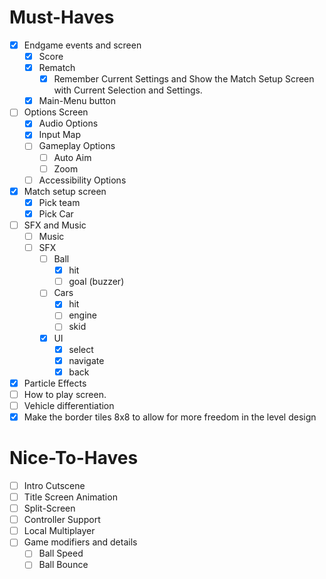 # Must-Haves
- [x] Endgame events and screen
	- [x] Score
	- [x] Rematch
		- [x] Remember Current Settings and Show the Match Setup Screen with Current Selection and Settings.
	- [x] Main-Menu button
- [ ] Options Screen
	- [x] Audio Options
	- [x] Input Map
	- [ ] Gameplay Options
		- [ ] Auto Aim
		- [ ] Zoom
	- [ ] Accessibility Options
- [x] Match setup screen
	- [x] Pick team
	- [x] Pick Car
- [ ] SFX and Music
	- [ ] Music
	- [ ] SFX
		- [ ] Ball
			- [x] hit
			- [ ] goal (buzzer)
		- [ ] Cars
			- [x] hit
			- [ ] engine
			- [ ] skid
		- [x] UI
			- [x] select
			- [x] navigate
			- [x] back
- [x] Particle Effects
- [ ] How to play screen.
- [ ] Vehicle differentiation
- [x] Make the border tiles 8x8 to allow for more freedom in the level design
# Nice-To-Haves
- [ ] Intro Cutscene
- [ ] Title Screen Animation
- [ ] Split-Screen
- [ ] Controller Support
- [ ] Local Multiplayer
- [ ] Game modifiers and details
	- [ ] Ball Speed
	- [ ] Ball Bounce